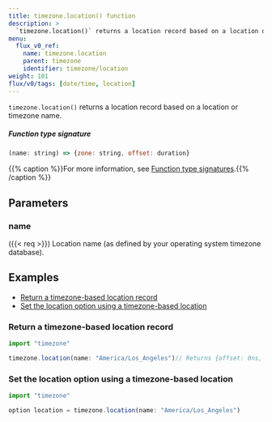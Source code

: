 ```yaml
---
title: timezone.location() function
description: >
  `timezone.location()` returns a location record based on a location or timezone name.
menu:
  flux_v0_ref:
    name: timezone.location
    parent: timezone
    identifier: timezone/location
weight: 101
flux/v0/tags: [date/time, location]
---
```


<!------------------------------------------------------------------------------

IMPORTANT: This page was generated from comments in the Flux source code. Any
edits made directly to this page will be overwritten the next time the
documentation is generated. 

To make updates to this documentation, update the function comments above the
function definition in the Flux source code:

https://github.com/influxdata/flux/blob/master/stdlib/timezone/timezone.flux#L70-L70

Contributing to Flux: https://github.com/influxdata/flux#contributing
Fluxdoc syntax: https://github.com/influxdata/flux/blob/master/docs/fluxdoc.md

------------------------------------------------------------------------------->

`timezone.location()` returns a location record based on a location or timezone name.



##### Function type signature

```js
(name: string) => {zone: string, offset: duration}
```

{{% caption %}}For more information, see [Function type signatures](/flux/v0/function-type-signatures/).{{% /caption %}}

## Parameters

### name
({{< req >}})
Location name (as defined by your operating system timezone database).




## Examples

- [Return a timezone-based location record](#return-a-timezone-based-location-record)
- [Set the location option using a timezone-based location](#set-the-location-option-using-a-timezone-based-location)

### Return a timezone-based location record

```js
import "timezone"

timezone.location(name: "America/Los_Angeles")// Returns {offset: 0ns, zone: "America/Los_Angeles"}


```


### Set the location option using a timezone-based location

```js
import "timezone"

option location = timezone.location(name: "America/Los_Angeles")

```

